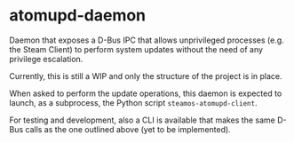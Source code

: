 # atomupd-daemon

Daemon that exposes a D-Bus IPC that allows unprivileged processes (e.g. the Steam Client)
to perform system updates without the need of any privilege escalation.

Currently, this is still a WIP and only the structure of the project is in place.

When asked to perform the update operations, this daemon is expected to launch, as a subprocess, the Python
script `steamos-atomupd-client`.

For testing and development, also a CLI is available that makes the same D-Bus calls as the one outlined
above (yet to be implemented).
